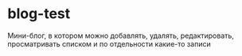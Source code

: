 # blog-test
Мини-блог, в котором можно добавлять, удалять, редактировать, просматривать списком и по отдельности какие-то записи 
